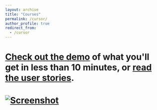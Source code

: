 ```yaml
---
layout: archive
title: "Courses"
permalink: /cursor/
author_profile: true
redirect_from:
  - /cursor
---
```




# [Check out the demo](https://starter-hello-world.netlify.app/) of what you'll get in less than 10 minutes, or [read the user stories](https://wowchemy.com/user-stories/).

# [![Screenshot](https://github.com/wowchemy/starter-hello-world/raw/main/preview.png)](https://wowchemy.com/templates/)


